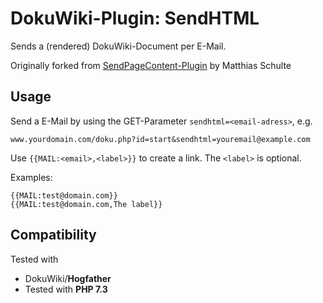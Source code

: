 # DokuWiki-Plugin: SendHTML

Sends a (rendered) DokuWiki-Document per E-Mail.

Originally forked from [SendPageContent-Plugin](http://dokuwiki.org/plugin:sendpagecontent) by Matthias Schulte

## Usage

Send a E-Mail by using the GET-Parameter ``sendhtml=<email-adress>``, e.g.

```
www.yourdomain.com/doku.php?id=start&sendhtml=youremail@example.com
```

Use ``{{MAIL:<email>,<label>}}`` to create a link. The ``<label>`` is optional.

Examples:

```
{{MAIL:test@domain.com}}
{{MAIL:test@domain.com,The label}}
```

## Compatibility

Tested with
* DokuWiki/**Hogfather**
* Tested with **PHP 7.3**

